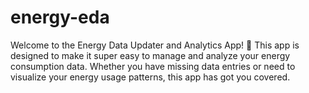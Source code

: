 # energy-eda
Welcome to the Energy Data Updater and Analytics App! 🎉  This app is designed to make it super easy to manage and analyze your energy consumption data. Whether you have missing data entries or need to visualize your energy usage patterns, this app has got you covered.
